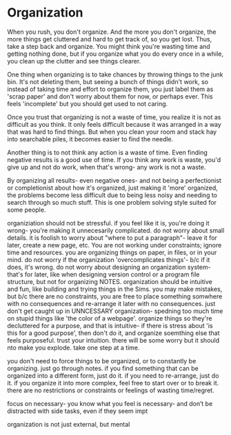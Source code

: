 # Organization

When you rush, you don't organize. And the more you don't organize, the more things get cluttered and hard to get track of, so you get lost. Thus, take a step back and organize. You might think you're wasting time and getting nothing done, but if you organize what you do every once in a while, you clean up the clutter and see things clearer.

One thing when organizing is to take chances by throwing things to the junk bin. It's not deleting them, but seeing a bunch of things didn't work, so instead of taking time and effort to organize them, you just label them as 'scrap paper' and don't worry about them for now, or perhaps ever. This feels 'incomplete' but you should get used to not caring.

Once you trust that organizing is not a waste of time, you realize it is not as difficult as you think. It only feels difficult because it was arranged in a way that was hard to find things. But when you clean your room and stack hay into searchable piles, it becomes easier to find the needle.

Another thing is to not think any action is a waste of time. Even finding negative results is a good use of time. If you think any work is waste, you'd give up and not do work, when that's wrong- any work is not a waste.

By organizing all results- even negative ones- and not being a perfectionist or completionist about how it's organized, just making it 'more' organized, the problems become less difficult due to being less noisy and needing to search through so much stuff. This is one problem solving style suited for some people.

organiziation should not be stressful. if you feel like it is, you're doing it wrong- you're making it unnecesarily complicated. do not worry about small details. it is foolish to worry about "where to put a paragraph"- leave it for later, create a new page, etc. You are not working under constraints; ignore time and resources. you are organizing things on paper, in files, or in your mind. do not worry if the organization 'overcomplicates things'- b/c if it does, it's wrong. do not worry about designing an organization system- that's for later, like when designing version control or a program file structure, but not for organizing NOTES. organization should be intuitive and fun, like building and trying things in the Sims. you may make mistakes, but b/c there are no constraints, you are free to place something somwhere with no consequences and re-arrange it later with no consequences. just don't get caught up in UNNCESSARY organization- spedning too much time on stupid things like 'the color of a webpage'. organize things so they're decluttered for a purpose, and that is intuitive- if there is stress about 'is this for a good purpose', then don't do it, and organize soemthing else that feels purposeful. trust your intuition. there will be some worry but it should nto make you explode. take one step at a time.

you don't need to force things to be organized, or to constantly be organizing. just go through notes. if you find something that can be organized into a different form, just do it. if you need to re-arrange, just do it. if you organize it into more complex, feel free to start over or to break it. there are no restrictions or constraints or feelings of wasting time/regret.

focus on necessary- you know what you feel is necessary- and don’t be distracted with side tasks, even if they seem impt

organization is not just external, but mental